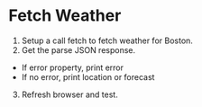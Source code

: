 # Fetch Weather 
1. Setup a call fetch to fetch weather for Boston.
2. Get the parse JSON response.
 - If error property, print error
 - If no error, print location or forecast
3. Refresh browser and test.